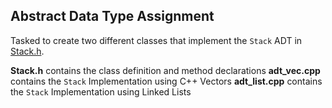 ## Abstract Data Type Assignment

Tasked to create two different classes that implement the `Stack` ADT in [Stack.h](Stack.h).

**Stack.h** contains the class definition and method declarations
**adt_vec.cpp** contains the `Stack` Implementation using C++ Vectors
**adt_list.cpp** contains the `Stack` Implementation using Linked Lists

